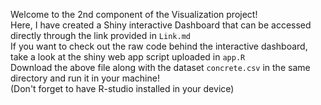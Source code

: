 Welcome to the 2nd component of the Visualization project!<br>
Here, I have created a Shiny interactive Dashboard that can be accessed directly through the link provided in `Link.md`<br>
If you want to check out the raw code behind the interactive dashboard, take a look at the shiny web app script uploaded in `app.R`<br>
Download the above file along with the dataset `concrete.csv` in the same directory and run it in your machine! <br>
(Don't forget to have R-studio installed in your device)
